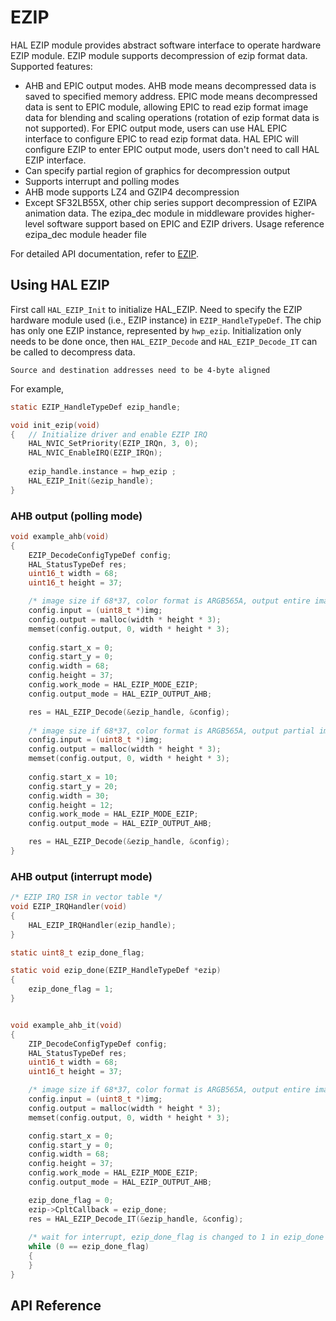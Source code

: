 
# EZIP

HAL EZIP module provides abstract software interface to operate hardware EZIP module. EZIP module supports decompression of ezip format data.
Supported features:
- AHB and EPIC output modes. AHB mode means decompressed data is saved to specified memory address. EPIC mode means decompressed data is sent to EPIC module, allowing EPIC to read ezip format image data for blending and scaling operations (rotation of ezip format data is not supported).
  For EPIC output mode, users can use HAL EPIC interface to configure EPIC to read ezip format data. HAL EPIC will configure EZIP to enter EPIC output mode, users don't need to call HAL EZIP interface.
- Can specify partial region of graphics for decompression output
- Supports interrupt and polling modes
- AHB mode supports LZ4 and GZIP4 decompression
- Except SF32LB55X, other chip series support decompression of EZIPA animation data. The ezipa_dec module in middleware provides higher-level software support based on EPIC and EZIP drivers. Usage reference ezipa_dec module header file

For detailed API documentation, refer to [EZIP](#hal-ezip).

## Using HAL EZIP

First call `HAL_EZIP_Init` to initialize HAL_EZIP. Need to specify the EZIP hardware module used (i.e., EZIP instance) in `EZIP_HandleTypeDef`. The chip has only one EZIP instance, represented by `hwp_ezip`.
Initialization only needs to be done once, then `HAL_EZIP_Decode` and `HAL_EZIP_Decode_IT` can be called to decompress data.

```{note}
Source and destination addresses need to be 4-byte aligned
```

For example,
```c
static EZIP_HandleTypeDef ezip_handle;

void init_ezip(void) 
{ 	// Initialize driver and enable EZIP IRQ
    HAL_NVIC_SetPriority(EZIP_IRQn, 3, 0);
    HAL_NVIC_EnableIRQ(EZIP_IRQn);
    
    ezip_handle.instance = hwp_ezip ;
    HAL_EZIP_Init(&ezip_handle);
}
```

### AHB output (polling mode)

```c
void example_ahb(void)
{
    EZIP_DecodeConfigTypeDef config;
    HAL_StatusTypeDef res;
    uint16_t width = 68;
    uint16_t height = 37;

    /* image size if 68*37, color format is ARGB565A, output entire image, output region is (0,0,)~(67,36) */
    config.input = (uint8_t *)img;
    config.output = malloc(width * height * 3);
    memset(config.output, 0, width * height * 3);
    
    config.start_x = 0;
    config.start_y = 0;
    config.width = 68;
    config.height = 37;
    config.work_mode = HAL_EZIP_MODE_EZIP;
    config.output_mode = HAL_EZIP_OUTPUT_AHB;

    res = HAL_EZIP_Decode(&ezip_handle, &config);
    
    /* image size if 68*37, color format is ARGB565A, output partial image, output region is (10,20)~(39,31) */
    config.input = (uint8_t *)img;
    config.output = malloc(width * height * 3);
    memset(config.output, 0, width * height * 3);
    
    config.start_x = 10;
    config.start_y = 20;
    config.width = 30;
    config.height = 12;
    config.work_mode = HAL_EZIP_MODE_EZIP;
    config.output_mode = HAL_EZIP_OUTPUT_AHB;

    res = HAL_EZIP_Decode(&ezip_handle, &config);    
}
```

### AHB output (interrupt mode)

```c
/* EZIP IRQ ISR in vector table */
void EZIP_IRQHandler(void)
{
    HAL_EZIP_IRQHandler(ezip_handle);
}

static uint8_t ezip_done_flag;

static void ezip_done(EZIP_HandleTypeDef *ezip)
{
    ezip_done_flag = 1;
}


void example_ahb_it(void)
{
    ZIP_DecodeConfigTypeDef config;
    HAL_StatusTypeDef res;
    uint16_t width = 68;
    uint16_t height = 37;

    /* image size if 68*37, color format is ARGB565A, output entire image, output region is (0,0,)~(67,36) */
    config.input = (uint8_t *)img;
    config.output = malloc(width * height * 3);
    memset(config.output, 0, width * height * 3);

    config.start_x = 0;
    config.start_y = 0;
    config.width = 68;
    config.height = 37;
    config.work_mode = HAL_EZIP_MODE_EZIP;
    config.output_mode = HAL_EZIP_OUTPUT_AHB;

    ezip_done_flag = 0;
    ezip->CpltCallback = ezip_done;    
    res = HAL_EZIP_Decode_IT(&ezip_handle, &config);
    
    /* wait for interrupt, ezip_done_flag is changed to 1 in ezip_done */
    while (0 == ezip_done_flag)
    {
    }
}
```
## API Reference
[](#hal-ezip)
